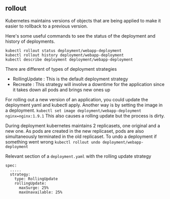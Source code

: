 ## rollout

Kubernetes maintains versions of objects that are being applied to make it easier to rollback to a previous version.

Here's some useful commands to see the status of the deployment and history of deployments.
```
kubectl rollout status deployment/webapp-deployment
kubectl rollout history deployment/webapp-deployment
kubectl describe deployment deployment/webapp-deployment
```

There are different of types of deployment strategies
  - RollingUpdate : This is the default deployment strategy
  - Recreate : This strategy will involve a downtime for the application since it takes down all pods and brings new ones up

For rolling out a new version of an application, you could update the deployment yaml and kubectl apply.
Another way is by setting the image in a deployment.
`kubectl set image deployment/webapp-deployment nginx=nginx:1.9.1`
This also causes a rolling update but the process is dirty.

During deployment kubernetes maintains 2 replicasets, one original and a new one. As pods are created in the new
replicaset, pods are also simultaneously terminated in the old replicaset. To undo a deployment if something went wrong
`kubectl rollout undo deployment/webapp-deployment`

Relevant section of a `deployment.yaml` with the rolling update strategy
```
spec:
  .....
  strategy:
    type: RollingUpdate
    rollingUpdate:
      maxSurge: 25%
      maxUnavailable: 25%
```
